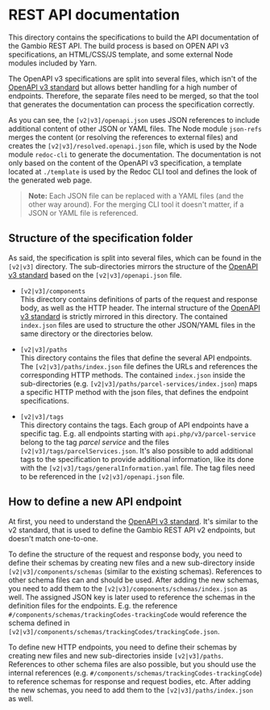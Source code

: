 # REST API documentation

This directory contains the specifications to build the API documentation of the Gambio REST API. The build process is
based on OPEN API v3 specifications, an HTML/CSS/JS template, and some external Node modules included by Yarn.

The OpenAPI v3 specifications are split into several files, which isn't of the [OpenAPI v3 standard] but allows better
handling for a high number of endpoints. Therefore, the separate files need to be merged, so that the tool that
generates the documentation can process the specification correctly.

As you can see, the `[v2|v3]/openapi.json` uses JSON references to include additional content of other JSON or YAML
files. The Node module `json-refs` merges the content (or resolving the references to external files) and creates the
`[v2|v3]/resolved.openapi.json` file, which is used by the Node module `redoc-cli` to generate the documentation.
The documentation is not only based on the content of the OpenAPI v3 specification, a template located at `./template`
is used by the Redoc CLI tool and defines the look of the generated web page.

> __Note:__ Each JSON file can be replaced with a YAML files (and the other way around). For the merging CLI tool it
> doesn't matter, if a JSON or YAML file is referenced.


## Structure of the specification folder

As said, the specification is split into several files, which can be found in the `[v2|v3]` directory. The
sub-directories mirrors the structure of the [OpenAPI v3 standard] based on the `[v2|v3]/openapi.json` file.

* `[v2|v3]/components`  
  This directory contains definitions of parts of the request and response body, as well as the HTTP header. The
  internal structure of the [OpenAPI v3 standard] is strictly mirrored in this directory. The contained `index.json`
  files are used to structure the other JSON/YAML files in the same directory or the directories below.
  
* `[v2|v3]/paths`  
  This directory contains the files that define the several API endpoints. The `[v2|v3]/paths/index.json` file
  defines the URLs and references the corresponding HTTP methods. The contained `index.json` inside the sub-directories
  (e.g. `[v2|v3]/paths/parcel-services/index.json`) maps a specific HTTP method with the json files, that defines
  the endpoint specifications.
  
* `[v2|v3]/tags`  
  This directory contains the tags. Each group of API endpoints have a specific tag. E.g. all endpoints starting with
  `api.php/v3/parcel-service` belong to the tag *parcel service* and the files `[v2|v3]/tags/parcelServices.json`.
  It's also possible to add additional tags to the specification to provide additional information, like its done
  with the `[v2|v3]/tags/generalInformation.yaml` file. The tag files need to be referenced in the
  `[v2|v3]/openapi.json` file.


## How to define a new API endpoint

At first, you need to understand the [OpenAPI v3 standard]. It's similar to the v2 standard, that is used to define the
Gambio REST API v2 endpoints, but doesn't match one-to-one.

To define the structure of the request and response body, you need to define their schemas by creating new files and a
new sub-directory inside `[v2|v3]/components/schemas` (similar to the existing schemas). References to other schema
files can and should be used. After adding the new schemas, you need to add them to the
`[v2|v3]/components/schemas/index.json` as well. The assigned JSON key is later used to reference the schemas in the
definition files for the endpoints. E.g. the reference `#/components/schemas/trackingCodes-trackingCode` would
reference the schema defined in `[v2|v3]/components/schemas/trackingCodes/trackingCode.json`.

To define new HTTP endpoints, you need to define their schemas by creating new files and new sub-directories inside
`[v2|v3]/paths`. References to other schema files are also possible, but you should use the internal references
(e.g. `#/components/schemas/trackingCodes-trackingCode`) to reference schemas for response and request bodies, etc.
After adding the new schemas, you need to add them to the `[v2|v3]/paths/index.json` as well.



[OpenAPI v3 standard]: http://spec.openapis.org/oas/v3.0.3
